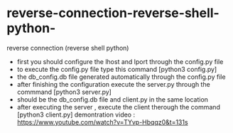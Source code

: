 # reverse-connection-reverse-shell-python-
reverse connection (reverse shell python)
- first you should configure the lhost and lport through  the config.py file 
- to execute the config.py file type this command [python3 config.py]
- the db_config.db file  generated automatically through the config.py file
- after finishing the configuration execute the server.py through the commmand [python3 server.py]
- should be the db_config.db file and client.py in the same location
- after executing the server , execute the client therough the command [python3 client.py]
demontration video : https://www.youtube.com/watch?v=TYvp-Hbqqz0&t=131s
